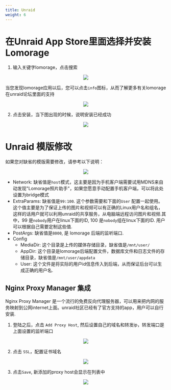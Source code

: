 ```yaml
---
title: Unraid
weight: 6
---
```


# 在Unraid App Store里面选择并安装Lomorage

1. 输入关键字lomorage，点击搜索

<p align="center">
  <img style="max-width:100%; object-fit: contain;"  src="/img/installation/unraid1.png">
</p>

当您发现lomorage应用以后，您可以点击`info`图标，从而了解更多有关lomorage在unraid论坛里面的支持

<p align="center">
  <img style="max-width:100%; object-fit: contain;"  src="/img/installation/unraid2.png">
</p>

2. 点击安装，当下图出现的时候，说明安装已经成功

<p align="center">
  <img style="max-width:100%; object-fit: contain;"  src="/img/installation/unraid3.png">
</p>

# Unraid 模版修改
如果您对缺省的模版需要修改，请参考以下说明：

<p align="center">
  <img style="max-width:100%; object-fit: contain;"  src="/img/installation/unraid4.png">
</p>

- Network: 缺省值是`host`模式，这主要是因为手机客户端需要试用MDNS来自动发现"Lomorage照片助手"，如果您愿意手动配置手机客户端，可以将此处设置为bridge模式
- ExtraParams: 缺省值是`99:100`. 这个参数需要和下面的`User` 配置一起使用。这个值主要是为了保证上传的图片和视频可以有正确的Linux用户名和组名，这样的话用户就可以利用unraid的共享服务，从电脑端远程访问图片和视频.其中，99 是`nobody`用户在linux下面的ID, 100 是`nobody`组在linux下面的ID. 用户可以根据自己需要定制这些值.
- PostArgs: 缺省值是`8000`, 是 lomorage 后端的监听端口.
- Config
  * MediaDir: 这个目录是上传的媒体存储目录，缺省值是`/mnt/user/`
  * AppDir: 这个目录是lomorage后端配置文件，数据库文件和日志文件的存储目录，缺省值是`/mnt/user/appdata`
  * User: 这个文件是将实际的用户id信息传入到后端，从而保证后台可以生成正确的用户名.

## Nginx Proxy Manager 集成
Nginx Proxy Manager 是一个流行的免费反向代理服务器，可以用来把内网的服务映射到公网internet上面。unraid社区已经有了官方支持的app，用户可以自行安装.

1. 登陆之后，点击 `Add Proxy Host`, 然后设置自己的域名和转发ip，转发端口是上面设置的监听端口

<p align="center">
  <img style="max-width:100%; object-fit: contain;"  src="/img/installation/npm1.png">
</p>

2. 点击 `SSL`，配置证书域名

<p align="center">
  <img style="max-width:100%; object-fit: contain;"  src="/img/installation/npm2.png">
</p>

3. 点击`Save`, 新添加的proxy host会显示在列表中

<p align="center">
  <img style="max-width:100%; object-fit: contain;"  src="/img/installation/npm3.png">
</p>
